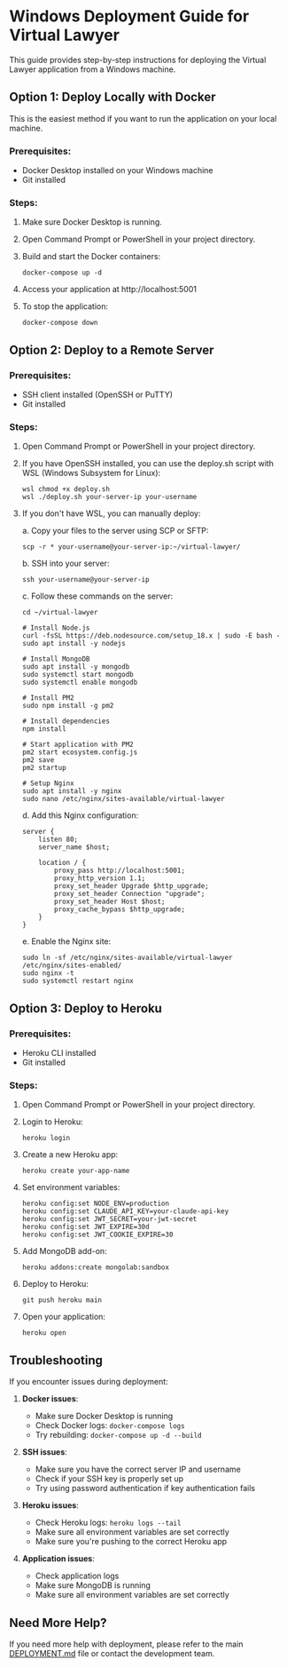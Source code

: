 # Windows Deployment Guide for Virtual Lawyer

This guide provides step-by-step instructions for deploying the Virtual Lawyer application from a Windows machine.

## Option 1: Deploy Locally with Docker

This is the easiest method if you want to run the application on your local machine.

### Prerequisites:
- Docker Desktop installed on your Windows machine
- Git installed

### Steps:

1. Make sure Docker Desktop is running.

2. Open Command Prompt or PowerShell in your project directory.

3. Build and start the Docker containers:
   ```
   docker-compose up -d
   ```

4. Access your application at http://localhost:5001

5. To stop the application:
   ```
   docker-compose down
   ```

## Option 2: Deploy to a Remote Server

### Prerequisites:
- SSH client installed (OpenSSH or PuTTY)
- Git installed

### Steps:

1. Open Command Prompt or PowerShell in your project directory.

2. If you have OpenSSH installed, you can use the deploy.sh script with WSL (Windows Subsystem for Linux):
   ```
   wsl chmod +x deploy.sh
   wsl ./deploy.sh your-server-ip your-username
   ```

3. If you don't have WSL, you can manually deploy:
   
   a. Copy your files to the server using SCP or SFTP:
      ```
      scp -r * your-username@your-server-ip:~/virtual-lawyer/
      ```
   
   b. SSH into your server:
      ```
      ssh your-username@your-server-ip
      ```
   
   c. Follow these commands on the server:
      ```
      cd ~/virtual-lawyer
      
      # Install Node.js
      curl -fsSL https://deb.nodesource.com/setup_18.x | sudo -E bash -
      sudo apt install -y nodejs
      
      # Install MongoDB
      sudo apt install -y mongodb
      sudo systemctl start mongodb
      sudo systemctl enable mongodb
      
      # Install PM2
      sudo npm install -g pm2
      
      # Install dependencies
      npm install
      
      # Start application with PM2
      pm2 start ecosystem.config.js
      pm2 save
      pm2 startup
      
      # Setup Nginx
      sudo apt install -y nginx
      sudo nano /etc/nginx/sites-available/virtual-lawyer
      ```
   
   d. Add this Nginx configuration:
      ```
      server {
          listen 80;
          server_name $host;
          
          location / {
              proxy_pass http://localhost:5001;
              proxy_http_version 1.1;
              proxy_set_header Upgrade $http_upgrade;
              proxy_set_header Connection "upgrade";
              proxy_set_header Host $host;
              proxy_cache_bypass $http_upgrade;
          }
      }
      ```
   
   e. Enable the Nginx site:
      ```
      sudo ln -sf /etc/nginx/sites-available/virtual-lawyer /etc/nginx/sites-enabled/
      sudo nginx -t
      sudo systemctl restart nginx
      ```

## Option 3: Deploy to Heroku

### Prerequisites:
- Heroku CLI installed
- Git installed

### Steps:

1. Open Command Prompt or PowerShell in your project directory.

2. Login to Heroku:
   ```
   heroku login
   ```

3. Create a new Heroku app:
   ```
   heroku create your-app-name
   ```

4. Set environment variables:
   ```
   heroku config:set NODE_ENV=production
   heroku config:set CLAUDE_API_KEY=your-claude-api-key
   heroku config:set JWT_SECRET=your-jwt-secret
   heroku config:set JWT_EXPIRE=30d
   heroku config:set JWT_COOKIE_EXPIRE=30
   ```

5. Add MongoDB add-on:
   ```
   heroku addons:create mongolab:sandbox
   ```

6. Deploy to Heroku:
   ```
   git push heroku main
   ```

7. Open your application:
   ```
   heroku open
   ```

## Troubleshooting

If you encounter issues during deployment:

1. **Docker issues**:
   - Make sure Docker Desktop is running
   - Check Docker logs: `docker-compose logs`
   - Try rebuilding: `docker-compose up -d --build`

2. **SSH issues**:
   - Make sure you have the correct server IP and username
   - Check if your SSH key is properly set up
   - Try using password authentication if key authentication fails

3. **Heroku issues**:
   - Check Heroku logs: `heroku logs --tail`
   - Make sure all environment variables are set correctly
   - Make sure you're pushing to the correct Heroku app

4. **Application issues**:
   - Check application logs
   - Make sure MongoDB is running
   - Make sure all environment variables are set correctly

## Need More Help?

If you need more help with deployment, please refer to the main [DEPLOYMENT.md](DEPLOYMENT.md) file or contact the development team.